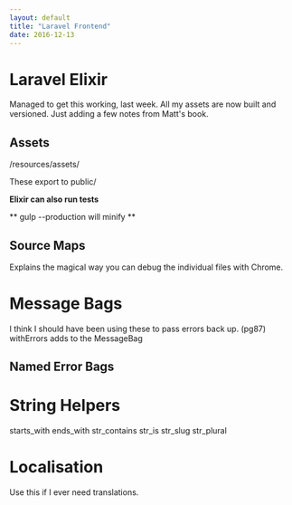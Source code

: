 ```yaml
---
layout: default
title: "Laravel Frontend"
date: 2016-12-13
---
```



# Laravel Elixir

Managed to get this working, last week. All my assets are now built and versioned. Just adding a few notes from Matt's book.


## Assets

/resources/assets/

These export to public/


**Elixir can also run tests**

** gulp --production will minify **

## Source Maps
Explains the magical way you can debug the individual files with Chrome.


# Message Bags

I think I should have been using these to pass errors back up. (pg87)
withErrors adds to the MessageBag

## Named Error Bags

# String Helpers

starts_with
ends_with
str_contains
str_is
str_slug
str_plural

# Localisation

Use this if I ever need translations.
